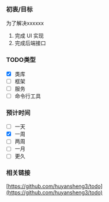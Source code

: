 ### 初衷/目标

<!-- 要做这个的目的 -->

为了解决xxxxxx

<!-- 实现到何种程度 -->

1. 完成 UI 实现
2. 完成后端接口

### TODO类型

- [x] 类库
- [ ] 框架
- [ ] 服务
- [ ] 命令行工具

### 预计时间

<!-- 计划要完成的时间 -->

- [ ] 一天
- [x] 一周
- [ ] 两周
- [ ] 一月
- [ ] 更久

### 相关链接

[https://github.com/huyansheng3/todo](https://github.com/huyansheng3/todo)
